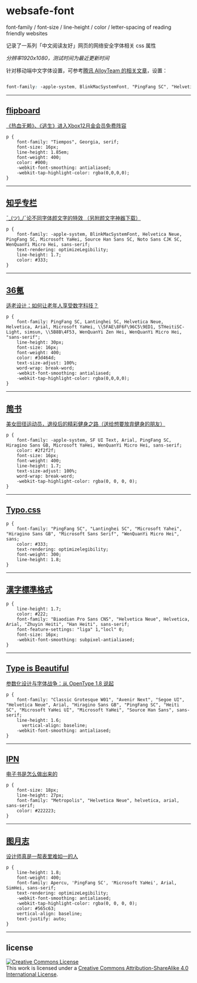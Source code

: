 # websafe-font
font-family / font-size / line-height / color / letter-spacing of reading friendly websites

记录了一系列「中文阅读友好」网页的网络安全字体相关 css 属性

*分辨率1920x1080，测试时间为最近更新时间*

针对移动端中文字体设置，可参考[腾讯 AlloyTeam 的相关文章](https://github.com/AlloyTeam/Mars/blob/master/solutions/font-family.md)，设置：
```css

font-family: -apple-system, BlinkMacSystemFont, "PingFang SC", "Helvetica Neue", STHeiti, "Microsoft Yahei", Tahoma, Simsun, sans-serif;
```

***
## [flipboard](https://flipboard.com)
[《热血无赖》、《逃生》进入Xbox12月金会员免费阵容](https://flipboard.com/@flipboardcn/%E7%A7%91%E6%8A%80-h8nis64pz/%E3%80%8A%E7%83%AD%E8%A1%80%E6%97%A0%E8%B5%96%E3%80%8B%E3%80%81%E3%80%8A%E9%80%83%E7%94%9F%E3%80%8B%E8%BF%9B%E5%85%A5xbox12%E6%9C%88%E9%87%91%E4%BC%9A%E5%91%98%E5%85%8D%E8%B4%B9%E9%98%B5%E5%AE%B9/a-l2JmBfIPSjChfuufxxrqIA%3Aa%3A8854535-0042494de0%2Fg-cores.com)

```
p {
    font-family: "Tiempos", Georgia, serif;
    font-size: 16px;
    line-height: 1.85em;
    font-weight: 400;
    color: #000;
    -webkit-font-smoothing: antialiased;
    -webkit-tap-highlight-color: rgba(0,0,0,0);
}
```
***
## [知乎专栏](https://zhuanlan.zhihu.com)
[¯\_(ツ)_/¯论不同字体颜文字的特效 （另附颜文字神器下载）](https://zhuanlan.zhihu.com/p/23714718)

```
p {
    font-family: -apple-system, BlinkMacSystemFont, Helvetica Neue, PingFang SC, Microsoft YaHei, Source Han Sans SC, Noto Sans CJK SC, WenQuanYi Micro Hei, sans-serif;
    text-rendering: optimizeLegibility;
    line-height: 1.7;
    color: #333;
}
```
***
## [36氪](http://36kr.com/)
[适老设计：如何让老年人享受数字科技？](http://36kr.com/p/5057296.html)

```
p {
    font-family: PingFang SC, Lantinghei SC, Helvetica Neue, Helvetica, Arial, Microsoft YaHei, \\5FAE\8F6F\96C5\9ED1, STHeitiSC-Light, simsun, \\5B8B\4F53, WenQuanYi Zen Hei, WenQuanYi Micro Hei, "sans-serif";
    line-height: 30px;
    font-size: 16px;
    font-weight: 400;
    color: #3d464d;
    text-size-adjust: 100%;
    word-wrap: break-word;
    -webkit-font-smoothing: antialiased;
    -webkit-tap-highlight-color: rgba(0,0,0,0);
}
```
***
## [简书](http://www.jianshu.com/)
[美女田径运动员，退役后的精彩健身之路（送给想要放弃健身的朋友）](http://www.jianshu.com/p/79351c717e33)

```
p {
    font-family: -apple-system, SF UI Text, Arial, PingFang SC, Hiragino Sans GB, Microsoft YaHei, WenQuanYi Micro Hei, sans-serif;
    color: #2f2f2f;
    font-size: 16px;
    font-weight: 400;
    line-height: 1.7;
    text-size-adjust: 100%;
    word-wrap: break-word;
    -webkit-tap-highlight-color: rgba(0, 0, 0, 0);
}
```
***
## [Typo.css](http://typo.sofi.sh/)

```
p {
    font-family: "PingFang SC", "Lantinghei SC", "Microsoft Yahei", "Hiragino Sans GB", "Microsoft Sans Serif", "WenQuanYi Micro Hei", sans;
    color: #333;
    text-rendering: optimizelegibility;
    font-weight: 300;
    line-height: 1.8;
}
```
***
## [漢字標準格式](https://css.hanzi.co/manual/sass-api)

```
p {
    line-height: 1.7;
    color: #222;
    font-family: "Biaodian Pro Sans CNS", "Helvetica Neue", Helvetica, Arial, "Zhuyin Heiti", "Han Heiti", sans-serif;
    font-feature-settings: "liga" 1,"locl" 0;
    font-size: 16px;
    -webkit-font-smoothing: subpixel-antialiased;
}
```
***
## [Type is Beautiful](http://www.typeisbeautiful.com/)
[参数化设计与字体战争：从 OpenType 1.8 说起](http://www.typeisbeautiful.com/2016/09/10968/)

```
p {
    font-family: "Classic Grotesque W01", "Avenir Next", "Segoe UI", "Helvetica Neue", Arial, "Hiragino Sans GB", "PingFang SC", "Heiti SC", "Microsoft YaHei UI", "Microsoft YaHei", "Source Han Sans", sans-serif;
    line-height: 1.6;
      vertical-align: baseline;
    -webkit-font-smoothing: antialiased;
}
```
***
## [IPN](https://ipn.li)
[电子书是怎么做出来的](https://ipn.li/itgonglun/195/)

```
p {
    font-size: 18px;
    line-height: 27px;
    font-family: "Metropolis", "Helvetica Neue", helvetica, arial, sans-serif;
    color: #222223;
}
```
***
## [图月志](http://iconmoon.com/blog2/)
[设计师真是一帮表里难如一的人](http://iconmoon.com/blog2/microsoft-surface-studio/)

```
p {
    line-height: 1.8;
    font-weight: 400;
    font-family: Apercu, 'PingFang SC', 'Microsoft YaHei', Arial, SimHei, sans-serif;
    text-rendering: optimizeLegibility;
    -webkit-font-smoothing: antialiased;
    -webkit-tap-highlight-color: rgba(0, 0, 0, 0);
    color: #565c63;
    vertical-align: baseline;
    text-justify: auto;
}
```

***
## license
<a rel="license" href="http://creativecommons.org/licenses/by-sa/4.0/"><img alt="Creative Commons License" style="border-width:0" src="https://i.creativecommons.org/l/by-sa/4.0/80x15.png" /></a><br />This work is licensed under a <a rel="license" href="http://creativecommons.org/licenses/by-sa/4.0/">Creative Commons Attribution-ShareAlike 4.0 International License</a>.
